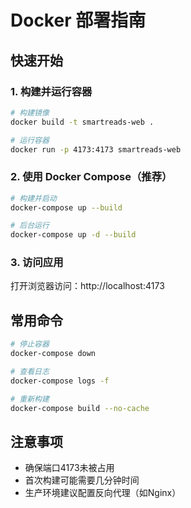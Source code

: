 # Docker 部署指南

## 快速开始

### 1. 构建并运行容器

```bash
# 构建镜像
docker build -t smartreads-web .

# 运行容器
docker run -p 4173:4173 smartreads-web
```

### 2. 使用 Docker Compose（推荐）

```bash
# 构建并启动
docker-compose up --build

# 后台运行
docker-compose up -d --build
```

### 3. 访问应用

打开浏览器访问：http://localhost:4173

## 常用命令

```bash
# 停止容器
docker-compose down

# 查看日志
docker-compose logs -f

# 重新构建
docker-compose build --no-cache
```

## 注意事项

- 确保端口4173未被占用
- 首次构建可能需要几分钟时间
- 生产环境建议配置反向代理（如Nginx）